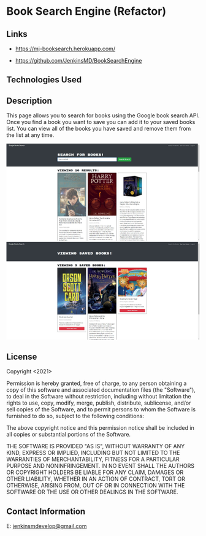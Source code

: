 # Book Search Engine (Refactor)

## Links

* https://mj-booksearch.herokuapp.com/

* https://github.com/JenkinsMD/BookSearchEngine

## Technologies Used


## Description
This page allows you to search for books using the Google book search API.  Once you find a book you want to save you can add it to your saved books list.  You can view all of the books you have saved and remove them from the list at any time.

![Search books](./Assets/BookSearch1.JPG)
![Saved books](./Assets/BookSearch2.JPG)


## License

Copyright <2021> <JenkinsMD>

Permission is hereby granted, free of charge, to any person obtaining a copy of this software and associated documentation files (the "Software"), to deal in the Software without restriction, including without limitation the rights to use, copy, modify, merge, publish, distribute, sublicense, and/or sell copies of the Software, and to permit persons to whom the Software is furnished to do so, subject to the following conditions:

The above copyright notice and this permission notice shall be included in all copies or substantial portions of the Software.

THE SOFTWARE IS PROVIDED "AS IS", WITHOUT WARRANTY OF ANY KIND, EXPRESS OR IMPLIED, INCLUDING BUT NOT LIMITED TO THE WARRANTIES OF MERCHANTABILITY, FITNESS FOR A PARTICULAR PURPOSE AND NONINFRINGEMENT. IN NO EVENT SHALL THE AUTHORS OR COPYRIGHT HOLDERS BE LIABLE FOR ANY CLAIM, DAMAGES OR OTHER LIABILITY, WHETHER IN AN ACTION OF CONTRACT, TORT OR OTHERWISE, ARISING FROM, OUT OF OR IN CONNECTION WITH THE SOFTWARE OR THE USE OR OTHER DEALINGS IN THE SOFTWARE.

## Contact Information
E: jenkinsmdevelop@gmail.com


